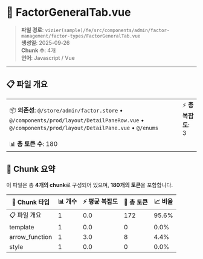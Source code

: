 # 📄 FactorGeneralTab.vue

> **파일 경로**: `vizier(sample)/fe/src/components/admin/factor-management/factor-types/FactorGeneralTab.vue`  
> **생성일**: 2025-09-26  
> **Chunk 수**: 4개  
> **언어**: Javascript / Vue
---





## 📋 파일 개요

| | |
|--|--|
| 📦 **의존성**: `@/store/admin/factor.store` • `@/components/prod/layout/DetailPaneRow.vue` • `@/components/prod/layout/DetailPane.vue` • `@/enums` | ⚡ **총 복잡도**: 3 |
| 📊 **총 토큰 수**: 180 |  |






## 🧩 Chunk 요약

이 파일은 총 **4개의 chunk**로 구성되어 있으며, **180개의 토큰**을 포함합니다.

| 🧩 Chunk 타입 | 📊 개수 | ⚡ 평균 복잡도 | 📝 총 토큰 | 📈 비율 |
|---------------|--------|-------------|----------|--------|
| 📋 파일 개요 | 1 | 0.0 | 172 | 95.6% |
| template | 1 | 0.0 | 0 | 0.0% |
| arrow_function | 1 | 3.0 | 8 | 4.4% |
| style | 1 | 0.0 | 0 | 0.0% |

